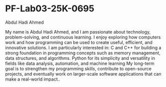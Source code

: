 # PF-Lab03-25K-0695
Abdul Hadi Ahmed

My name is Abdul Hadi Ahmed, and I am passionate about technology, problem-solving, and continuous learning. 
I enjoy exploring how computers work and how programming can be used to create useful, efficient, and innovative solutions.
I am particularly interested in:
C and C++ for building a strong foundation in programming concepts such as memory management, data structures, and algorithms.
Python for its simplicity and versatility in fields like data analysis, automation, and machine learning
My long-term goal is to strengthen my programming skills, contribute to open-source projects, and eventually work on larger-scale software applications that can make a real-world impact..
